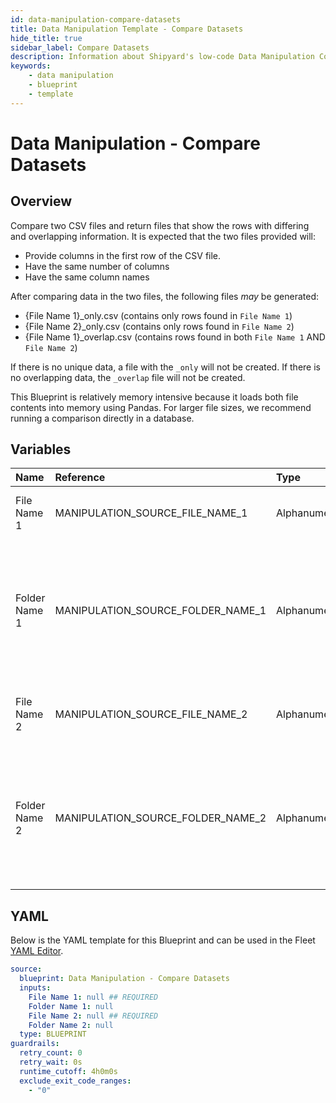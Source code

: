 ```yaml
---
id: data-manipulation-compare-datasets
title: Data Manipulation Template - Compare Datasets
hide_title: true
sidebar_label: Compare Datasets
description: Information about Shipyard's low-code Data Manipulation Compare Datasets blueprint. Compare two CSV files and return files that show the rows with unique and overlapping information.
keywords:
    - data manipulation
    - blueprint
    - template
---
```


# Data Manipulation - Compare Datasets

## Overview

Compare two CSV files and return files that show the rows with differing and overlapping information. It is expected that the two files provided will:
- Provide columns in the first row of the CSV file.
- Have the same number of columns
- Have the same column names

After comparing data in the two files, the following files _may_ be generated:
- {File Name 1}_only.csv (contains only rows found in `File Name 1`)
- {File Name 2}_only.csv (contains only rows found in `File Name 2`)
- {File Name 1}_overlap.csv (contains rows found in both `File Name 1` AND `File Name 2`)

If there is no unique data, a file with the `_only` will not be created. If there is no overlapping data, the `_overlap` file will not be created.

This Blueprint is relatively memory intensive because it loads both file contents into memory using Pandas. For larger file sizes, we recommend running a comparison directly in a database.



## Variables

| Name | Reference | Type | Required | Default | Options | Description |
|:---|:---|:---|:---|:---|:---|:---|
| File Name 1 | MANIPULATION_SOURCE_FILE_NAME_1 | Alphanumeric | :white_check_mark: | - | - | Name of the target file on Shipyard. |
| Folder Name 1 | MANIPULATION_SOURCE_FOLDER_NAME_1 | Alphanumeric | :heavy_minus_sign: | - | - | Name of the local folder on Shipyard where the target file lives. If left blank, will look in the home directory. |
| File Name 2 | MANIPULATION_SOURCE_FILE_NAME_2 | Alphanumeric | :white_check_mark: | - | - | Name of the 2nd target file on Shipyard. |
| Folder Name 2 | MANIPULATION_SOURCE_FOLDER_NAME_2 | Alphanumeric | :heavy_minus_sign: | - | - | Name of the local folder on Shipyard where the target file lives. If left blank, will look in the home directory. |


## YAML

Below is the YAML template for this Blueprint and can be used in the Fleet [YAML Editor](../../reference/fleets.md#yaml-editor).

```yaml
source:
  blueprint: Data Manipulation - Compare Datasets
  inputs:
    File Name 1: null ## REQUIRED
    Folder Name 1: null 
    File Name 2: null ## REQUIRED
    Folder Name 2: null 
  type: BLUEPRINT
guardrails:
  retry_count: 0
  retry_wait: 0s
  runtime_cutoff: 4h0m0s
  exclude_exit_code_ranges:
    - "0"
```
